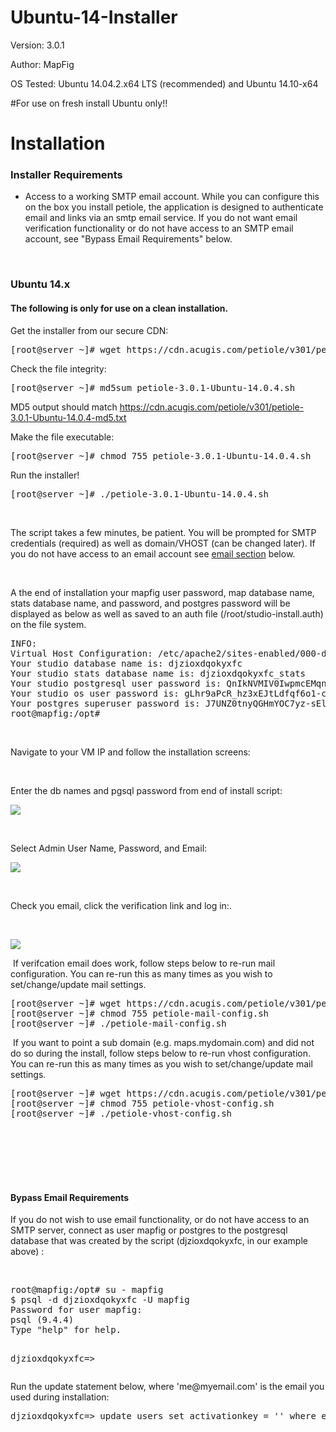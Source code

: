 # Ubuntu-14-Installer

Version: 3.0.1

Author: MapFig

OS Tested: Ubuntu 14.04.2.x64 LTS (recommended) and Ubuntu 14.10-x64


#For use on fresh install Ubuntu only!!


<h1>Installation</h1>
<h3>Installer Requirements </h3>
<ul>
<li>Access to a working SMTP email account.  While you can configure this on the box you install petiole, the application is designed to authenticate email and links via an smtp email service. If you do not want email verification functionality or do not have access to an SMTP email account, see "Bypass Email Requirements" below.</li>
</ul>


<p>&nbsp;</p>
<h3>Ubuntu 14.x </h3>
<h4>The following is only for use on a <strong>clean installation</strong>.  </h4>

<p class="style7 style4">Get the installer from our secure CDN: 
<pre>[root@server ~]# wget https://cdn.acugis.com/petiole/v301/petiole-3.0.1-Ubuntu-14.0.4.sh</pre> </p>
<p><span class="style7 style4">Check the file integrity</span>:
<pre>[root@server ~]# md5sum petiole-3.0.1-Ubuntu-14.0.4.sh</pre>
<p><span class="style4">MD5 output should match <a href="https://cdn.acugis.com/petiole/v301/petiole-3.0.1-Ubuntu-14.0.4-md5.txt" target="_blank">https://cdn.acugis.com/petiole/v301/petiole-3.0.1-Ubuntu-14.0.4-md5.txt</a></span></p>

<p><span class="style7 style4">Make the file executable</span>:

<pre>[root@server ~]# chmod 755 petiole-3.0.1-Ubuntu-14.0.4.sh</pre></p>
<p><span class="style7 style4">Run the installer! </span>
<pre>[root@server ~]# ./petiole-3.0.1-Ubuntu-14.0.4.sh</pre></p>

<p>&nbsp;</p>
<p class="style2">The script takes a few minutes, be patient. You will be prompted for SMTP credentials (required) as well as domain/VHOST (can be changed later). If you do not have access to an email account see <a href="#EMAILBYPASS-DO">email section</a> below. </p>
<p class="style1">&nbsp;</p>
<p class="style2">A the end of installation your mapfig user password, map database name, stats database name, and password, and postgres password will be displayed as below as well as saved to an auth file (/root/studio-install.auth) on the file system.</p>
<p class="style1"><pre>INFO:
Virtual Host Configuration: /etc/apache2/sites-enabled/000-default.conf
Your studio database name is: djzioxdqokyxfc
Your studio stats database name is: djzioxdqokyxfc_stats
Your studio postgresql user password is: QnIkNVMIV0IwpmcEMqny73eFQ91XBLB6
Your studio os user password is: gLhr9aPcR_hz3xEJtLdfqf6o1-cx0OVJ
Your postgres superuser password is: J7UNZ0tnyQGHmYOC7yz-sEltkAfmvkxE
root@mapfig:/opt#</pre></p>
<p class="style1">&nbsp;</p>
<p class="style2">Navigate to your VM IP and follow the installation screens:</p>
<p class="style1">&nbsp;</p>
<p class="style2">Enter the db names and pgsql password from end of install script: </p>
<p class="style1"><img src="https://cdn.acugis.com/petiole/v301/petdocs/populated.jpg"></p></p>
<p class="style1">&nbsp;</p>
<p class="style2">Select Admin User Name, Password, and Email: </p>
<p class="style1"><img src="https://cdn.acugis.com/petiole/v301/petdocs/populated-indo.jpg"></p>
<p class="style1">&nbsp;</p>
<p class="style2"><span class="style5 style3">Check you email, click the verification link and log in:.</p>
<p class="style1">&nbsp;</p>
<img src="https://cdn.acugis.com/petiole/v301/petdocs/DONE.jpg"></p>


<p class="style1">&nbsp;If verifcation email does work, follow steps below to re-run mail configuration. You can re-run this as many times as you wish to set/change/update mail settings.</p>

 
<p class="style1"><pre>
[root@server ~]# wget https://cdn.acugis.com/petiole/v301/petiole-mail-config.sh
[root@server ~]# chmod 755 petiole-mail-config.sh
[root@server ~]# ./petiole-mail-config.sh
</pre> 

 

<p class="style1">&nbsp;If you want to point a sub domain (e.g. maps.mydomain.com) and did not do so during the install, follow steps below to re-run vhost configuration. You can re-run this as many times as you wish to set/change/update mail settings.</p>

 
<p class="style1"><pre>
[root@server ~]# wget https://cdn.acugis.com/petiole/v301/petiole-vhost-config.sh
[root@server ~]# chmod 755 petiole-vhost-config.sh
[root@server ~]# ./petiole-vhost-config.sh
</pre>
<p>&nbsp;</p>
<p>&nbsp;</p>
<h4>&nbsp;</h4>
<h4>Bypass Email Requirements</a></h4>
<p class="style2"><span class="style3">If you do not wish to use email functionality, or do not have access to an SMTP server</span>, connect as user mapfig or postgres to the postgresql database that was created by the script (djzioxdqokyxfc, in our example above) :</p>
<p class="style1">&nbsp;</p>
<p>
<pre>root@mapfig:/opt# su - mapfig
$ psql -d djzioxdqokyxfc -U mapfig
Password for user mapfig:
psql (9.4.4)
Type "help" for help.

djzioxdqokyxfc=></pre>
</p>
<p class="style2">Run the update statement below,  where 'me@myemail.com' is the email you used during installation:
</p>
<p>
<pre>djzioxdqokyxfc=> update users set activationkey = '' where email = 'david@acugis.com';</pre>
</p>

